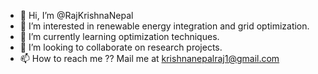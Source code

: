 - 👋 Hi, I’m @RajKrishnaNepal
- 👀 I’m interested in renewable energy integration and grid optimization.
- 🌱 I’m currently learning optimization techniques.
- 💞️ I’m looking to collaborate on research projects.
- 📫 How to reach me ?? Mail me at krishnanepalraj1@gmail.com

<!---
RajKrishnaNepal/RajKrishnaNepal is a ✨ special ✨ repository because its `README.md` (this file) appears on your GitHub profile.
You can click the Preview link to take a look at your changes.
--->
